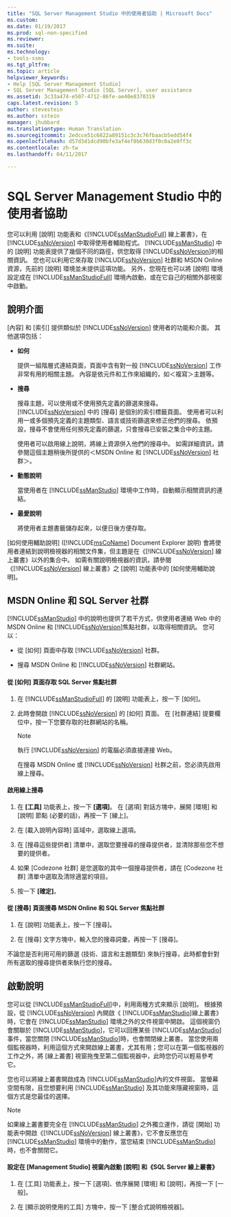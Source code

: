 ```yaml
---
title: "SQL Server Management Studio 中的使用者協助 | Microsoft Docs"
ms.custom: 
ms.date: 01/19/2017
ms.prod: sql-non-specified
ms.reviewer: 
ms.suite: 
ms.technology:
- tools-ssms
ms.tgt_pltfrm: 
ms.topic: article
helpviewer_keywords:
- Help [SQL Server Management Studio]
- SQL Server Management Studio [SQL Server], user assistance
ms.assetid: 3c33a474-e507-4712-86fe-ae40e8370319
caps.latest.revision: 5
author: stevestein
ms.author: sstein
manager: jhubbard
ms.translationtype: Human Translation
ms.sourcegitcommit: 2edcce51c6822a89151c3c3c76fbaacb5edd54f4
ms.openlocfilehash: d57d3d1dcd90bfe3af4ef8b630d3f0c0a2e0ff3c
ms.contentlocale: zh-tw
ms.lasthandoff: 04/11/2017

---
```

# <a name="user-assistance-in-sql-server-management-studio"></a>SQL Server Management Studio 中的使用者協助
您可以利用 [說明] 功能表和《[!INCLUDE[ssManStudioFull](../includes/ssmanstudiofull_md.md)] 線上叢書》，在 [!INCLUDE[ssNoVersion](../includes/ssnoversion_md.md)] 中取得使用者輔助程式。 [!INCLUDE[ssManStudio](../includes/ssmanstudio_md.md)] 中的 [說明] 功能表提供了幾個不同的路徑，供您取得 [!INCLUDE[ssNoVersion](../includes/ssnoversion_md.md)]的相關資訊。 您也可以利用它來存取 [!INCLUDE[ssNoVersion](../includes/ssnoversion_md.md)] 社群和 MSDN Online 資源，先前的 [說明] 環境並未提供這項功能。 另外，您現在也可以將 [說明] 環境設定成在 [!INCLUDE[ssManStudioFull](../includes/ssmanstudiofull_md.md)] 環境內啟動，或在它自己的相關外部視窗中啟動。  
  
## <a name="the-help-interface"></a>說明介面  
[內容] 和 [索引] 提供類似於 [!INCLUDE[ssNoVersion](../includes/ssnoversion_md.md)] 使用者的功能和介面。 其他選項包括：  
  
-   **如何**  
  
    提供一組階層式連結頁面，頁面中含有對一般 [!INCLUDE[ssNoVersion](../includes/ssnoversion_md.md)] 工作非常有用的相關主題。 內容是依元件和工作來組織的，如＜複寫＞主題等。  
  
-   **搜尋**  
  
    搜尋主題，可以使用或不使用預先定義的篩選來搜尋。 [!INCLUDE[ssNoVersion](../includes/ssnoversion_md.md)] 中的 [搜尋] 是個別的索引標籤頁面。 使用者可以利用一或多個預先定義的主題類型、語言或技術篩選來修正他們的搜尋。 依預設，搜尋不會使用任何預先定義的篩選，只會搜尋已安裝之集合中的主題。  
  
    使用者可以啟用線上說明，將線上資源併入他們的搜尋中。 如需詳細資訊，請參閱這個主題稍後所提供的＜MSDN Online 和 [!INCLUDE[ssNoVersion](../includes/ssnoversion_md.md)] 社群＞。  
  
-   **動態說明**  
  
    當使用者在 [!INCLUDE[ssManStudio](../includes/ssmanstudio_md.md)] 環境中工作時，自動顯示相關資訊的連結。  
  
-   **最愛說明**  
  
    將使用者主題書籤儲存起來，以便日後方便存取。  
  
[如何使用輔助說明] \([!INCLUDE[msCoName](../includes/msconame_md.md)] Document Explorer 說明) 會將使用者連結到說明檢視器的相關文件集，但主題是在《[!INCLUDE[ssNoVersion](../includes/ssnoversion_md.md)] 線上叢書》以外的集合中。 如需有關說明檢視器的資訊，請參閱《[!INCLUDE[ssNoVersion](../includes/ssnoversion_md.md)] 線上叢書》之 [說明] 功能表中的 [如何使用輔助說明]。  
  
## <a name="msdn-online-and-sql-server-communities"></a>MSDN Online 和 SQL Server 社群  
[!INCLUDE[ssManStudio](../includes/ssmanstudio_md.md)] 中的說明也提供了若干方式，供使用者連絡 Web 中的 MSDN Online 和 [!INCLUDE[ssNoVersion](../includes/ssnoversion_md.md)]焦點社群，以取得相關資訊。 您可以：  
  
-   從 [如何] 頁面中存取 [!INCLUDE[ssNoVersion](../includes/ssnoversion_md.md)] 社群。  
  
-   搜尋 MSDN Online 和 [!INCLUDE[ssNoVersion](../includes/ssnoversion_md.md)] 社群網站。  
  
#### <a name="to-access-sql-server-focused-communities-from-the-how-do-i-page"></a>從 [如何] 頁面存取 SQL Server 焦點社群  
  
1.  在 [!INCLUDE[ssManStudioFull](../includes/ssmanstudiofull_md.md)] 的 [說明] 功能表上，按一下 [如何]。  
  
2.  此時會開啟 [!INCLUDE[ssNoVersion](../includes/ssnoversion_md.md)] 的 [如何] 頁面。 在 [社群連結] 提要欄位中，按一下您要存取的社群網站的名稱。  
  
    > [!NOTE]  
    > 執行 [!INCLUDE[ssNoVersion](../includes/ssnoversion_md.md)] 的電腦必須直接連接 Web。  
  
    在搜尋 MSDN Online 或 [!INCLUDE[ssNoVersion](../includes/ssnoversion_md.md)] 社群之前，您必須先啟用線上搜尋。  
  
#### <a name="to-enable-online-search"></a>啟用線上搜尋  
  
1.  在 **[工具]** 功能表上，按一下 **[選項]**。 在 [選項] 對話方塊中，展開 [環境] 和 [說明] 節點 (必要的話)，再按一下 [線上]。  
  
2.  在 [載入說明內容時] 區域中，選取線上選項。  
  
3.  在 [搜尋這些提供者] 清單中，選取您要搜尋的搜尋提供者，並清除那些您不想要的提供者。  
  
4.  如果 [Codezone 社群] 是您選取的其中一個搜尋提供者，請在 [Codezone 社群] 清單中選取及清除適當的項目。  
  
5.  按一下 **[確定]**。  
  
#### <a name="to-search-msdn-online-and-sql-server-focused-communities-from-the-search-page"></a>從 [搜尋] 頁面搜尋 MSDN Online 和 SQL Server 焦點社群  
  
1.  在 [說明] 功能表上，按一下 [搜尋]。  
  
2.  在 [搜尋] 文字方塊中，輸入您的搜尋詞彙，再按一下 [搜尋]。  
  
不論您是否利用可用的篩選 (技術、語言和主題類型) 來執行搜尋，此時都會針對所有選取的搜尋提供者來執行您的搜尋。  
  
## <a name="launching-help"></a>啟動說明  
您可以從 [!INCLUDE[ssManStudioFull](../includes/ssmanstudiofull_md.md)]中，利用兩種方式來顯示 [說明]。 根據預設，從 [!INCLUDE[ssNoVersion](../includes/ssnoversion_md.md)] 內開啟《 [!INCLUDE[ssManStudio](../includes/ssmanstudio_md.md)]線上叢書》時，它會在 [!INCLUDE[ssManStudio](../includes/ssmanstudio_md.md)] 環境之外的文件視窗中開啟。 這個視窗仍會關聯於 [!INCLUDE[ssManStudio](../includes/ssmanstudio_md.md)]，它可以回應某些 [!INCLUDE[ssManStudio](../includes/ssmanstudio_md.md)] 事件，當您關閉 [!INCLUDE[ssManStudio](../includes/ssmanstudio_md.md)]時，也會關閉線上叢書。 當您使用兩個監視器時，利用這個方式來開啟線上叢書，尤其有用；您可以在第一個監視器的工作之外，將 [線上叢書] 視窗拖曳至第二個監視器中，此時您仍可以輕易參考它。  
  
您也可以將線上叢書開啟成為 [!INCLUDE[ssManStudio](../includes/ssmanstudio_md.md)]內的文件視窗。 當螢幕空間有限，且您想要利用 [!INCLUDE[ssManStudio](../includes/ssmanstudio_md.md)] 及其功能來隱藏視窗時，這個方式是您最佳的選擇。  
  
> [!NOTE]  
> 如果線上叢書要完全在 [!INCLUDE[ssManStudio](../includes/ssmanstudio_md.md)] 之外獨立運作，請從 [開始] 功能表中開啟《[!INCLUDE[ssNoVersion](../includes/ssnoversion_md.md)] 線上叢書》，它不會反應您在 [!INCLUDE[ssManStudio](../includes/ssmanstudio_md.md)] 環境中的動作，當您結束 [!INCLUDE[ssManStudio](../includes/ssmanstudio_md.md)] 時，也不會關閉它。  
  
#### <a name="to-configure-help-and-sql-server-books-online-to-launch-inside-the-management-studio-window"></a>設定在 [Management Studio] 視窗內啟動 [說明] 和《SQL Server 線上叢書》  
  
1.  在 [工具] 功能表上，按一下 [選項]、依序展開 [環境] 和 [說明]，再按一下 [一般]。  
  
2.  在 [顯示說明使用的工具] 方塊中，按一下 [整合式說明檢視器]。  
  

